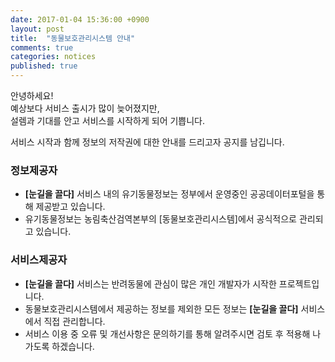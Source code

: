 ```yaml
---
date: 2017-01-04 15:36:00 +0900
layout: post
title:  "동물보호관리시스템 안내"
comments: true
categories: notices
published: true
---
```


안녕하세요!  
예상보다 서비스 출시가 많이 늦어졌지만,  
설렘과 기대를 안고 서비스를 시작하게 되어 기쁩니다.  

서비스 시작과 함께 정보의 저작권에 대한 안내를 드리고자 공지를 남깁니다.  

### 정보제공자
* **[눈길을 끌다]** 서비스 내의 유기동물정보는 정부에서 운영중인 공공데이터포털을 통해 제공받고 있습니다.
* 유기동물정보는 농림축산검역본부의 [동물보호관리시스템]에서 공식적으로 관리되고 있습니다.

### 서비스제공자
* **[눈길을 끌다]** 서비스는 반려동물에 관심이 많은 개인 개발자가 시작한 프로젝트입니다.
* 동물보호관리시스템에서 제공하는 정보를 제외한 모든 정보는 **[눈길을 끌다]** 서비스에서 직접 관리합니다.
* 서비스 이용 중 오류 및 개선사항은 문의하기를 통해 알려주시면 검토 후 적용해 나가도록 하겠습니다.
